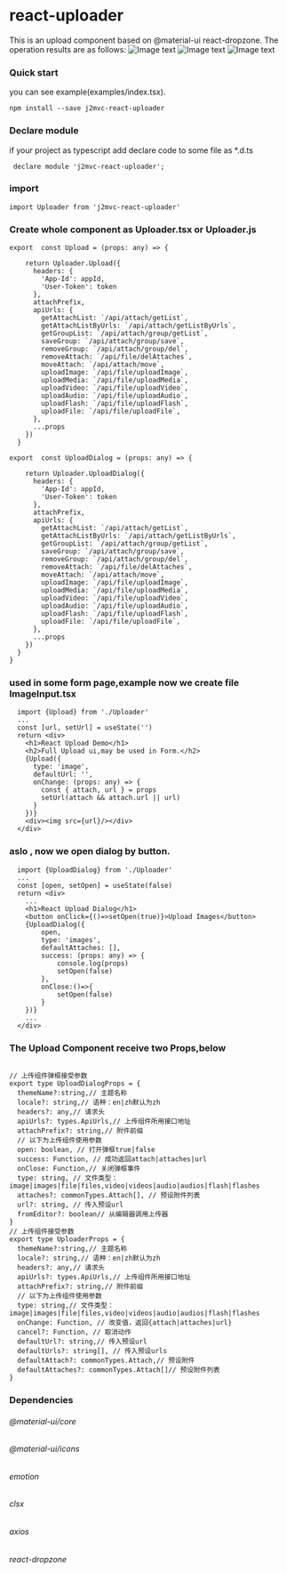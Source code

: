 # react-uploader
This is an upload component based on @material-ui react-dropzone.
The operation results are as follows:
![Image text](docs/images/1.jpg)
![Image text](docs/images/2.jpg)
![Image text](docs/images/3.jpg)
### Quick start 
you can see example(examples/index.tsx).
```
npm install --save j2mvc-react-uploader
```
 
### Declare module
if your project as typescript
add declare code to some file as *.d.ts  
```
 declare module 'j2mvc-react-uploader';
```
### import
```
import Uploader from 'j2mvc-react-uploader'

```
### Create whole component as Uploader.tsx or Uploader.js 
```
export  const Upload = (props: any) => {

    return Uploader.Upload({
      headers: {
        'App-Id': appId,
        'User-Token': token
      },
      attachPrefix,
      apiUrls: {
        getAttachList: `/api/attach/getList`,
        getAttachListByUrls: `/api/attach/getListByUrls`,
        getGroupList: `/api/attach/group/getList`,
        saveGroup: `/api/attach/group/save`,
        removeGroup: `/api/attach/group/del`,
        removeAttach: `/api/file/delAttaches`,
        moveAttach: `/api/attach/move`,
        uploadImage: `/api/file/uploadImage`,
        uploadMedia: `/api/file/uploadMedia`,
        uploadVideo: `/api/file/uploadVideo`,
        uploadAudio: `/api/file/uploadAudio`,
        uploadFlash: `/api/file/uploadFlash`,
        uploadFile: `/api/file/uploadFile`,
      },
      ...props
    })
  }
  
export  const UploadDialog = (props: any) => {

    return Uploader.UploadDialog({
      headers: {
        'App-Id': appId,
        'User-Token': token
      },
      attachPrefix,
      apiUrls: {
        getAttachList: `/api/attach/getList`,
        getAttachListByUrls: `/api/attach/getListByUrls`,
        getGroupList: `/api/attach/group/getList`,
        saveGroup: `/api/attach/group/save`,
        removeGroup: `/api/attach/group/del`,
        removeAttach: `/api/file/delAttaches`,
        moveAttach: `/api/attach/move`,
        uploadImage: `/api/file/uploadImage`,
        uploadMedia: `/api/file/uploadMedia`,
        uploadVideo: `/api/file/uploadVideo`,
        uploadAudio: `/api/file/uploadAudio`,
        uploadFlash: `/api/file/uploadFlash`,
        uploadFile: `/api/file/uploadFile`,
      },
      ...props
    })
  }
}
```
### used in some form page,example now we create file ImageInput.tsx

```
  import {Upload} from './Uploader'
  ...
  const [url, setUrl] = useState('')
  return <div>
    <h1>React Upload Demo</h1>
    <h2>Full Upload ui,may be used in Form.</h2>
    {Upload({
      type: 'image',
      defaultUrl: '',
      onChange: (props: any) => {
        const { attach, url } = props
        setUrl(attach && attach.url || url)
      }
    })}
    <div><img src={url}/></div>
  </div>
```

### aslo , now we open dialog by button.
```
  import {UploadDialog} from './Uploader'
  ...
  const [open, setOpen] = useState(false)
  return <div>
    ...
    <h1>React Upload Dialog</h1>
    <button onClick={()=>setOpen(true)}>Upload Images</button>
    {UploadDialog({
        open,
        type: 'images',
        defaultAttaches: [],
        success: (props: any) => {
            console.log(props)
            setOpen(false)
        },
        onClose:()=>{
            setOpen(false)
        }
    })}
    ...
  </div>
```
### The Upload Component receive two Props,below
```

// 上传组件弹框接受参数
export type UploadDialogProps = {
  themeName?:string,// 主题名称
  locale?: string,// 语种：en|zh默认为zh
  headers?: any,// 请求头
  apiUrls?: types.ApiUrls,// 上传组件所用接口地址
  attachPrefix?: string,// 附件前缀
  // 以下为上传组件使用参数
  open: boolean, // 打开弹框true|false
  success: Function, // 成功返回attach|attaches|url
  onClose: Function,// 关闭弹框事件
  type: string, // 文件类型：image|images|file|files,video|videos|audio|audios|flash|flashes
  attaches?: commonTypes.Attach[], // 预设附件列表
  url?: string, // 传入预设url
  fromEditor?: boolean// 从编辑器调用上传器 
}
// 上传组件接受参数
export type UploaderProps = {
  themeName?:string,// 主题名称
  locale?: string,// 语种：en|zh默认为zh
  headers?: any,// 请求头
  apiUrls?: types.ApiUrls,// 上传组件所用接口地址
  attachPrefix?: string,// 附件前缀
  // 以下为上传组件使用参数
  type: string,// 文件类型：image|images|file|files,video|videos|audio|audios|flash|flashes
  onChange: Function, // 改变值，返回{attach|attaches|url}
  cancel?: Function, // 取消动作
  defaultUrl?: string,// 传入预设url
  defaultUrls?: string[], // 传入预设urls
  defaultAttach?: commonTypes.Attach,// 预设附件
  defaultAttaches?: commonTypes.Attach[]// 预设附件列表
}
```

### Dependencies

###### @material-ui/core
###### @material-ui/icons
###### emotion
###### clsx
###### axios
###### react-dropzone